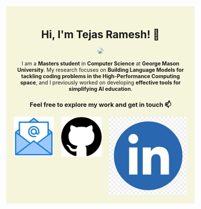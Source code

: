 <div style="text-align: center; background-color: beige; padding: 20px;">

# Hi, I'm Tejas Ramesh! 👋

<img src="./images/tejas.png" width="150" style="border-radius: 50%;">

I am a **Masters student** in **Computer Science** at **George Mason University**. My research focuses on **Building Language Models for tackling coding problems in the High-Performance Computing space**, and I previously worked on developing **effective tools for simplifying AI education**.

### Feel free to explore my work and get in touch 📫

<div style="display: flex; justify-content: center; gap: 20px;">
<a href="mailto:tramesh2@gmu.edu"><img src="./img/EM.png"/></a>
<a href="https://github.com/tejas3070"><img src="./img/GH.png"/></a>
<a href="https://linkedin.com/in/tejas-ramesh-976203190"><img src="./img/LI.jpeg"/></a>
</div>

</div>
